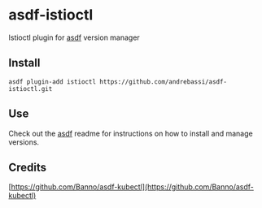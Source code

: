 # asdf-istioctl

Istioctl plugin for [asdf](https://github.com/asdf-vm/asdf) version manager

## Install

```shell
asdf plugin-add istioctl https://github.com/andrebassi/asdf-istioctl.git
```

## Use

Check out the [asdf](https://github.com/asdf-vm/asdf) readme for instructions on how to install and manage versions.

## Credits

[https://github.com/Banno/asdf-kubectl](https://github.com/Banno/asdf-kubectl)

